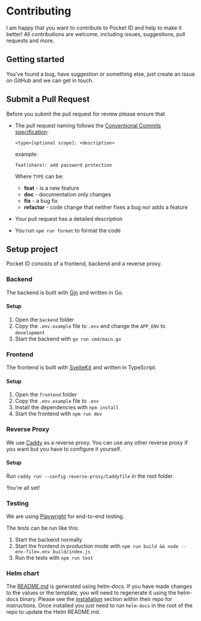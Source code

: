# Contributing

I am happy that you want to contribute to Pocket ID and help to make it better! All contributions are welcome, including issues, suggestions, pull requests and more.

## Getting started

You've found a bug, have suggestion or something else, just create an issue on GitHub and we can get in touch.

## Submit a Pull Request

Before you submit the pull request for review please ensure that

- The pull request naming follows the [Conventional Commits specification](https://www.conventionalcommits.org):

  `<type>[optional scope]: <description>`

  example:

  ```
  feat(share): add password protection
  ```

  Where `TYPE` can be:

  - **feat** - is a new feature
  - **doc** - documentation only changes
  - **fix** - a bug fix
  - **refactor** - code change that neither fixes a bug nor adds a feature

- Your pull request has a detailed description
- You run `npm run format` to format the code

## Setup project

Pocket ID consists of a frontend, backend and a reverse proxy.

### Backend

The backend is built with [Gin](https://gin-gonic.com) and written in Go.

#### Setup

1. Open the `backend` folder
2. Copy the `.env.example` file to `.env` and change the `APP_ENV` to `development`
3. Start the backend with `go run cmd/main.go`

### Frontend

The frontend is built with [SvelteKit](https://kit.svelte.dev) and written in TypeScript.

#### Setup

1. Open the `frontend` folder
2. Copy the `.env.example` file to `.env`
3. Install the dependencies with `npm install`
4. Start the frontend with `npm run dev`

### Reverse Proxy

We use [Caddy](https://caddyserver.com) as a reverse proxy. You can use any other reverse proxy if you want but you have to configure it yourself.

#### Setup

Run `caddy run --config reverse-proxy/Caddyfile` in the root folder.

You're all set!

### Testing

We are using [Playwright](https://playwright.dev) for end-to-end testing.

The tests can be run like this:

1. Start the backend normally
2. Start the frontend in production mode with `npm run build && node --env-file=.env build/index.js`
3. Run the tests with `npm run test`

### Helm chart

The [README.md](./chart/README.md) is generated using helm-docs. If you have made changes to the values or the template, you will need to regenerate it using the helm-docs binary.
Please see the [installation](https://github.com/norwoodj/helm-docs/tree/master?tab=readme-ov-file#installation) section within their repo for instructions.
Once installed you just need to run `helm-docs` in the root of the repo to update the Helm README.md.
